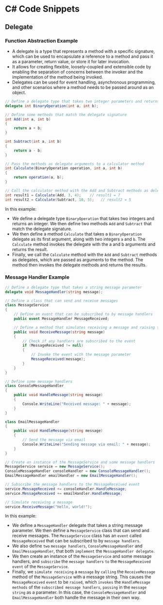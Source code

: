 # C# Code Snippets

## Delegate

### Function Abstraction Example

- A delegate is a type that represents a method with a specific signature, which can be used to encapsulate a reference to a method and pass it as a parameter, return value, or store it for later invocation.
- It allows for creating flexible, loosely-coupled and extensible code by enabling the separation of concerns between the invoker and the implementation of the method being invoked.
- Delegates can be used for event handling, asynchronous programming, and other scenarios where a method needs to be passed around as an object.

```cs
// Define a delegate type that takes two integer parameters and returns an integer
delegate int BinaryOperation(int a, int b);

// Define some methods that match the delegate signature
int Add(int a, int b)
{
    return a + b;
}

int Subtract(int a, int b)
{
    return a - b;
}

// Pass the methods as delegate arguments to a calculator method
int Calculate(BinaryOperation operation, int a, int b)
{
    return operation(a, b);
}

// Call the calculator method with the Add and Subtract methods as delegates
int result1 = Calculate(Add, 3, 4);    // result1 = 7
int result2 = Calculate(Subtract, 10, 5);   // result2 = 5
```

In this example:

- We define a delegate type `BinaryOperation` that takes two integers and returns an integer. We then define two methods `Add` and `Subtract` that match the delegate signature.
- We then define a method `Calculate` that takes a `BinaryOperation` delegate as its first argument, along with two integers `a` and `b`. The `Calculate` method invokes the delegate with the a and b arguments and returns the result.
- Finally, we call the `Calculate` method with the `Add` and `Subtract` methods as delegates, which are passed as arguments to the method. The method then invokes the delegate methods and returns the results.

### Message Handler Example

```cs
// Define a delegate type that takes a string message parameter
delegate void MessageHandler(string message);

// Define a class that can send and receive messages
class MessageService
{
    // Define an event that can be subscribed to by message handlers
    public event MessageHandler MessageReceived;

    // Define a method that simulates receiving a message and raising the event
    public void ReceiveMessage(string message)
    {
        // Check if any handlers are subscribed to the event
        if (MessageReceived != null)
        {
            // Invoke the event with the message parameter
            MessageReceived(message);
        }
    }
}

// Define some message handlers
class ConsoleMessageHandler
{
    public void HandleMessage(string message)
    {
        Console.WriteLine("Received message: " + message);
    }
}

class EmailMessageHandler
{
    public void HandleMessage(string message)
    {
        // Send the message via email
        Console.WriteLine("Sending message via email: " + message);
    }
}

// Create an instance of the MessageService and some message handlers
MessageService service = new MessageService();
ConsoleMessageHandler consoleHandler = new ConsoleMessageHandler();
EmailMessageHandler emailHandler = new EmailMessageHandler();

// Subscribe the message handlers to the MessageReceived event
service.MessageReceived += consoleHandler.HandleMessage;
service.MessageReceived += emailHandler.HandleMessage;

// Simulate receiving a message
service.ReceiveMessage("Hello, world!");
```

In this example:

- We define a `MessageHandler` delegate that takes a string message parameter. We then define a `MessageService` class that can send and receive messages. The `MessageService` class has an `event` called `MessageReceived` that can be subscribed to by `message handlers`.
- We also define `two` `message handlers`, `ConsoleMessageHandler` and `EmailMessageHandler`, that both `implement` the `MessageHandler delegate`.
- We then create an instance of the `MessageService` and some message handlers, and `subscribe` the `message handlers` `to` the `MessageReceived` `event` of the `MessageService`.
- Finally, we `simulate receiving` a `message` by `calling` the `ReceiveMessage` method of the `MessageService` with a message string. This causes the `MessageReceived` `event` to be `raised`, which `invokes` the `HandleMessage methods` of the `subscribed message handlers`, `passing` in the `message string` as a parameter. In this case, the `ConsoleMessageHandler` and `EmailMessageHandler` both handle the message in their own way.
